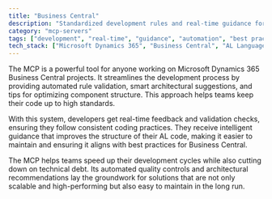 ```yaml
---
title: "Business Central"
description: "Standardized development rules and real-time guidance for Business Central projects, ensuring consistent coding standards and best practices."
category: "mcp-servers"
tags: ["development", "real-time", "guidance", "automation", "best practices"]
tech_stack: ["Microsoft Dynamics 365", "Business Central", "AL Language", "Microsoft Cloud", "ERP Development", "automated quality controls"]
---
```


The MCP is a powerful tool for anyone working on Microsoft Dynamics 365 Business Central projects. It streamlines the development process by providing automated rule validation, smart architectural suggestions, and tips for optimizing component structure. This approach helps teams keep their code up to high standards.

With this system, developers get real-time feedback and validation checks, ensuring they follow consistent coding practices. They receive intelligent guidance that improves the structure of their AL code, making it easier to maintain and ensuring it aligns with best practices for Business Central.

The MCP helps teams speed up their development cycles while also cutting down on technical debt. Its automated quality controls and architectural recommendations lay the groundwork for solutions that are not only scalable and high-performing but also easy to maintain in the long run.